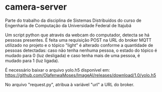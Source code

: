 # camera-server
Parte do trabalho da disciplina de Sistemas Distribuídos do curso de Engenharia de Computação da Universidade Federal de Itajubá

Um script python que através da webcam do computador, detecta se há pessoas presentes. É feita uma requisição POST na URL do broker MQTT utilizado no projeto e o tópico "light" é alterado conforme a quantidade de pessoas detectadas: caso não tenha nenhuma pessoa, o estado do tópico é mudado para 0 (luz desligada) e caso tenha mais de uma pessoa, é mudado para 1 (luz ligada).

É necessário baixar o arquivo yolo.h5 disponível em: https://github.com/OlafenwaMoses/ImageAI/releases/download/1.0/yolo.h5

No arquivo "request.py", atribua à variável "url" a URL do broker.
